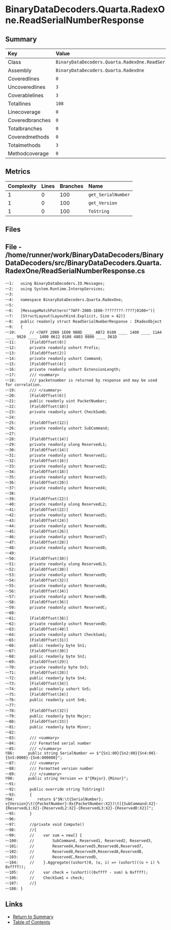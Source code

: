 ﻿# BinaryDataDecoders.Quarta.RadexOne.ReadSerialNumberResponse

## Summary

| Key             | Value                                                         |
| :-------------- | :------------------------------------------------------------ |
| Class           | `BinaryDataDecoders.Quarta.RadexOne.ReadSerialNumberResponse` |
| Assembly        | `BinaryDataDecoders.Quarta.RadexOne`                          |
| Coveredlines    | `0`                                                           |
| Uncoveredlines  | `3`                                                           |
| Coverablelines  | `3`                                                           |
| Totallines      | `108`                                                         |
| Linecoverage    | `0`                                                           |
| Coveredbranches | `0`                                                           |
| Totalbranches   | `0`                                                           |
| Coveredmethods  | `0`                                                           |
| Totalmethods    | `3`                                                           |
| Methodcoverage  | `0`                                                           |

## Metrics

| Complexity | Lines | Branches | Name               |
| :--------- | :---- | :------- | :----------------- |
| 1          | 0     | 100      | `get_SerialNumber` |
| 1          | 0     | 100      | `get_Version`      |
| 1          | 0     | 100      | `ToString`         |

## Files

## File - /home/runner/work/BinaryDataDecoders/BinaryDataDecoders/src/BinaryDataDecoders.Quarta.RadexOne/ReadSerialNumberResponse.cs

```CSharp
〰1:   using BinaryDataDecoders.IO.Messages;
〰2:   using System.Runtime.InteropServices;
〰3:   
〰4:   namespace BinaryDataDecoders.Quarta.RadexOne;
〰5:   
〰6:   [MessageMatchPattern("7AFF-2080-1E00-????????-????|0100+")]
〰7:   [StructLayout(LayoutKind.Explicit, Size = 42)]
〰8:   public readonly struct ReadSerialNumberResponse : IRadexObject
〰9:   {
〰10:      // <7AFF 2080 1E00 9B0D ____ AB72 0100 ____ 1400 ____ 11A4 ____ 9820 ____ 1400 0612 0108 4803 0800 ____ D61D
〰11:      [FieldOffset(0)]
〰12:      private readonly ushort Prefix;
〰13:      [FieldOffset(2)]
〰14:      private readonly ushort Command;
〰15:      [FieldOffset(4)]
〰16:      private readonly ushort ExtensionLength;
〰17:      /// <summary>
〰18:      /// packetnumber is returned by response and may be used for correlation.
〰19:      /// </summary>
〰20:      [FieldOffset(6)]
〰21:      public readonly uint PacketNumber;
〰22:      [FieldOffset(10)]
〰23:      private readonly ushort CheckSum0;
〰24:  
〰25:      [FieldOffset(12)]
〰26:      private readonly ushort SubCommand;
〰27:  
〰28:      [FieldOffset(14)]
〰29:      private readonly ulong ReservedL1;
〰30:      [FieldOffset(14)]
〰31:      private readonly ushort Reserved1;
〰32:      [FieldOffset(16)]
〰33:      private readonly ushort Reserved2;
〰34:      [FieldOffset(18)]
〰35:      private readonly ushort Reserved3;
〰36:      [FieldOffset(20)]
〰37:      private readonly ushort Reserved4;
〰38:  
〰39:      [FieldOffset(22)]
〰40:      private readonly ulong ReservedL2;
〰41:      [FieldOffset(22)]
〰42:      private readonly ushort Reserved5;
〰43:      [FieldOffset(24)]
〰44:      private readonly ushort Reserved6;
〰45:      [FieldOffset(26)]
〰46:      private readonly ushort Reserved7;
〰47:      [FieldOffset(28)]
〰48:      private readonly ushort Reserved8;
〰49:  
〰50:      [FieldOffset(30)]
〰51:      private readonly ulong ReservedL3;
〰52:      [FieldOffset(30)]
〰53:      private readonly ushort Reserved9;
〰54:      [FieldOffset(32)]
〰55:      private readonly ushort ReservedA;
〰56:      [FieldOffset(34)]
〰57:      private readonly ushort ReservedB;
〰58:      [FieldOffset(36)]
〰59:      private readonly ushort ReservedC;
〰60:  
〰61:      [FieldOffset(38)]
〰62:      private readonly ushort ReservedD;
〰63:      [FieldOffset(40)]
〰64:      private readonly ushort CheckSum1;
〰65:      [FieldOffset(31)]
〰66:      public readonly byte Sn1;
〰67:      [FieldOffset(30)]
〰68:      public readonly byte Sn2;
〰69:      [FieldOffset(29)]
〰70:      private readonly byte Sn3;
〰71:      [FieldOffset(28)]
〰72:      public readonly byte Sn4;
〰73:      [FieldOffset(34)]
〰74:      public readonly ushort Sn5;
〰75:      [FieldOffset(24)]
〰76:      public readonly uint Sn6;
〰77:  
〰78:      [FieldOffset(32)]
〰79:      public readonly byte Major;
〰80:      [FieldOffset(33)]
〰81:      public readonly byte Minor;
〰82:  
〰83:      /// <summary>
〰84:      /// Formatted serial number
〰85:      /// </summary>
‼86:      public string SerialNumber => $"{Sn1:00}{Sn2:00}{Sn4:00}-{Sn5:0000}-{Sn6:000000}";
〰87:      /// <summary>
〰88:      /// Formatted version number
〰89:      /// </summary>
‼90:      public string Version => $"{Major}.{Minor}";
〰91:  
〰92:      public override string ToString()
〰93:      {
‼94:          return $"SN:\t{SerialNumber}; v{Version}\t({PacketNumber}:0x{PacketNumber:X2})\t[{SubCommand:X2}-{ReservedL1:X2}-{ReservedL2:X2}-{ReservedL3:X2}-{ReservedD:X2}]";
〰95:      }
〰96:  
〰97:      //private void Compute()
〰98:      //{
〰99:      //    var sum = new[] {
〰100:     //        SubCommand, Reserved1, Reserved2, Reserved3,
〰101:     //        Reserved4,Reserved5,Reserved6,Reserved7,
〰102:     //        Reserved8,Reserved9,ReservedA,ReservedB,
〰103:     //        ReservedC,ReservedD,
〰104:     //    }.Aggregate((ushort)0, (u, i) => (ushort)((u + i) % 0xffff));
〰105:     //    var check = (ushort)((0xffff - sum) & 0xffff);
〰106:     //    CheckSum1 = check;
〰107:     //}
〰108: }
```

## Links

* [Return to Summary](Summary.md)
* [Table of Contents](../TOC.md)

